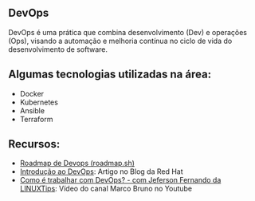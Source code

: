 ## DevOps

DevOps é uma prática que combina desenvolvimento (Dev) e operações (Ops), visando a automação e melhoria contínua no ciclo de vida do desenvolvimento de software.

## Algumas tecnologias utilizadas na área:

-   Docker
-   Kubernetes
-   Ansible
-   Terraform

## Recursos:

-   [Roadmap de Devops (roadmap.sh)](https://roadmap.sh/devops)
-   [Introdução ao DevOps](https://www.redhat.com/pt-br/topics/devops): Artigo no Blog da Red Hat
-   [Como é trabalhar com DevOps? - com Jeferson Fernando da LINUXTips](https://www.youtube.com/watch?v=zrrdkV1JCDE): Vídeo do canal Marco Bruno no Youtube
